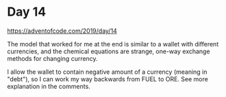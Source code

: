 # Day 14

https://adventofcode.com/2019/day/14

The model that worked for me at the end is similar to a wallet with different currencies,
and the chemical equations are strange, one-way exchange methods for changing currency.

I allow the wallet to contain negative amount of a currency (meaning in "debt"), so I can
work my way backwards from FUEL to ORE. See more explanation in the comments.